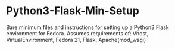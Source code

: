 Python3-Flask-Min-Setup
=======================

Bare minimum files and instructions for setting up a Python3 Flask environment for Fedora. Assumes requirements of: Vhost, VirtualEnvironment, Fedora 21, Flask, Apache(mod_wsgi)
